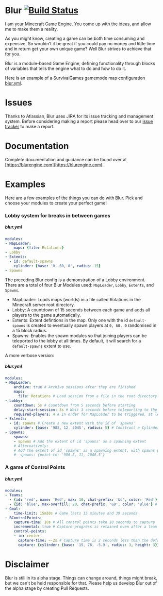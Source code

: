# Blur [![Build Status](https://ci.drtshock.net/buildStatus/icon?job=Blur)](https://ci.drtshock.net/job/Blur/) 
I am your Minecraft Game Engine. You come up with the ideas, and allow me to make them a reality.

As you might know, creating a game can be both time consuming and expensive. So wouldn't it be great if you could pay no money and little time and in return get your own unique game? Well Blur strives to achieve that for you.

Blur is a module-based Game Engine, defining functionality through blocks of variables that tells the engine what to do and how to do it.

Here is an example of a SurvivalGames gamemode map configuration [blur.yml](https://gist.github.com/SupaHam/286b137f4cfc17d9e549).

# Issues
Thanks to Atlassian, Blur uses JIRA for its issue tracking and management system. Before considering making a report please head over to our [issue
tracker](https://blurengine.atlassian.net/) to make a report.

# Documentation
Complete documentation and guidance can be found over at [https://blurengine.com](https://blurengine.com).

# Examples
Here are a few examples of the things you can do with Blur. Pick and choose your modules to create your perfect game!

### Lobby system for breaks in between games
##### blur.yml
```yaml
modules:
- MapLoader:
    maps: {file: Rotations}
- Lobby
- Extents:
  - id: default-spawns
    cylinder: {base: '0, 60, 0', radius: 15}
- Spawns
```
The preceding Blur config is a demonstration of a Lobby environment. There are a total of four Blur Modules used: `MapLoader`, `Lobby`, `Extents`, and `Spawns`.
- MapLoader: Loads maps (worlds) in a file called Rotations in the Minecraft server root directory.
- Lobby: A countdown of 15 seconds between each game and adds all players to the game automatically.
- Extents: Extent defintions in the map. Only one with the id `default-spawns` is created to eventually spawn players at `0, 60, 0` randomised in a 15 block radius.
- Spawns: Enables the spawn modules so that joining players can be teleported to the lobby at all times. By default, it will search for a `default-spawns` extent to use.

A more verbose version:
##### blur.yml
```yaml
modules:
- MapLoader:
    archive: true # Archive sessions after they are finished
    maps:
      file: Rotations # Load session from a file in the root directory called Rotations
- Lobby:
    countdown: 5s # Countdown from 5 seconds before starting
    delay-start-session: 3s # Wait 3 seconds before teleporting to the session
    required-players: 4 # In order for MapLoader to be triggered, at least 4 players must be online.
- Extents:
  - id: spawns # Create a new extent with the id of 'spawns'
    cylinder: {base: '988, 12, 2045', radius: 5} # Construct a Cylinder at 988, 12, 2045 with the radius of 5 and height of 1
- Spawns:
    spawns:
    - spawns # Add the extent of id 'spawns' as a spawning extent
    # Alternatively:
    # Add the extent of id 'spawns' as a spawning extent, with spawns pointing towards 986.5, 11, 2046.5
    #- spawns: {point-to: '986.5, 11, 2046.5'}
```

### A game of Control Points
##### blur.yml
```yaml
modules:
- Teams:
  - {id: 'red', name: 'Red', max: 10, chat-prefix: '&c', color: 'Red'} # Red team with a soft maximum 10 slots.
  - {id: 'blue', max-overfill: 20, chat-prefix: '&9', color: 'Blue'} # Blue team with an absolute maximum of 20 slots.
- Goal:
    time-limit: 15m30s # Game lasts 15 minutes and 30 seconds
- BControlPoints:
    capture-time: 10s # All control points take 10 seconds to capture
    incremental: true # Capture progress is retained even after a team stops capturing the control point
    control-points:
    - id: center
      capture-time: ~-2s # Capture time is 2 seconds less than the default (defined above)
      capture: {cylinder: {base: '15, 76, -5.9', radius: 3, height: 3}} # Cylinder at 15, 76, -5.9 with a radius of 3 and height of 3
```

# Disclaimer
Blur is still in its alpha stage. Things can change around, things might break, but we can't be held responsible for that. Please help us develop Blur
out of the alpha stage by creating Pull Requests.
